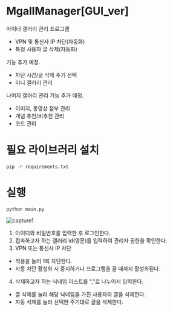 # MgallManager[GUI_ver]

마이너 갤러리 관리 프로그램

-  VPN 및 통신사 IP 차단(자동화)
-  특정 사용자 글 삭제(자동화)

기능 추가 예정.

- 차단 시간/글 삭제 주기 선택
- 미니 갤러리 관리

나머지 갤러리 관리 기능 추가 예정.

- 이미지, 동영상 첨부 관리
- 개념 추천/비추천 관리
- 코드 관리

# 필요 라이브러리 설치
```
pip -r requirements.txt
```

# 실행
```
python main.py
```

![capture1](https://user-images.githubusercontent.com/65398406/147037070-ce24511d-381a-4a17-b41c-ecc03c20b4c1.png)

1. 아이디와 비밀번호를 입력한 후 로그인한다.
2. 접속하고자 하는 갤러리 id(영문)를 입력하여 관리자 권한을 확인한다.
3. VPN 또는 통신사 IP 차단
- 적용을 눌러 1회 차단한다.
- 자동 차단 활성화 시 중지하거나 프로그램을 끌 때까지 활성화된다.
4. 삭제하고자 하는 닉네임 리스트를 ","로 나누어서 입력한다.
- 글 삭제를 눌러 해당 닉네임을 가진 사용자의 글을 삭제한다.
-  자동 삭제를 눌러 선택한 주기대로 글을 삭제한다.
